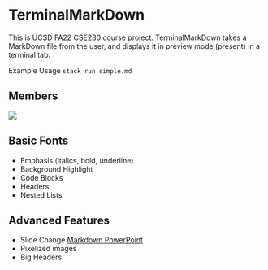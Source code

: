 # TerminalMarkDown

This is UCSD FA22 CSE230 course project. TerminalMarkDown takes a MarkDown file from the user, and displays it in preview mode (present) in a terminal tab.

Example Usage
```stack run simple.md```

## Members

![](members.png)

## Basic Fonts
- Emphasis (italics, bold, underline)
- Background Highlight
- Code Blocks
- Headers
- Nested Lists

## Advanced Features
- Slide Change [Markdown PowerPoint](https://sli.dev/guide/syntax.html)
- Pixelized images
- Big Headers
